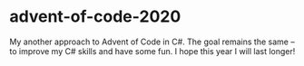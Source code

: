 # advent-of-code-2020
My another approach to Advent of Code in C#. The goal remains the same &ndash; to improve my C# skills and have some fun.
I hope this year I will last longer!
